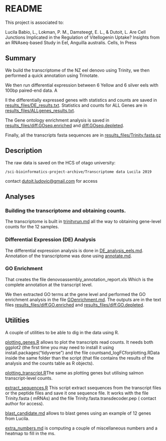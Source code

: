 # README

This project is associated to:

Lucila Babio, L., Lokman, P. M., Damsteegt, E. L., & Dutoit, L. Are Cell Junctions Implicated in the Regulation of Vitellogenin
Uptake? Insights from an RNAseq-based Study in Eel, Anguilla australis. Cells, In Press


## Summary

We build the transcriptome of the NZ eel denovo using Trinity, we then performed a quick annotation using Trinotate. 

We then run differential expression between 6 Yellow and 6 silver eels with 100bp paired-end data. A

ll the differentially expressed genes with statistics and counts are saved in [results_files/DE_results.txt](results_files/DE_results.txt). Statistics and counts for ALL Genes are in [results_files/ALLgenes_results.txt](results_files/ALLgenes_results.txt).

The Gene ontology enrichment analysis is saved in [results_files/diff.GOseq.enriched](results_files/diff.GOseq.enriched) and [diff.GOseq.depleted](results_files/diff.GOseq.depleted). 

Finally, all the transcripts fasta sequences are in [results_files/Trinity.fasta.gz](results_files/Trinity.fasta.gz)

## Description

The raw data is saved on the HCS of otago university: 
```
/sci-bioinformatics-project-archive/Transcriptome data Lucila 2019
```
contact dutoit.ludovic@gmail.com for access

## Analyses

### Building the transcriptome and obtaining counts.

The transcriptome is built in [trinityrun.md](trinityrun.md) all the way to obtaining gene-level counts for the 12 samples.

### Differential Expression (DE) Analysis

The differential expression analysis is done in [DE_analysis_eels.md](DE_analysis_eels.md). Annotation of the transcriptome was done using [annotate.md](annotate.md).

### GO Enrichment

That creates the file denovoassembly_annotation_report.xls Which is the complete annotation at the transcript level. 

We then extracted GO terms at the gene level  and performed the GO enrichment analysis in the file [GOenrichment.md](GOenrichment.md). The outputs are in the text files [results_files/diff.GO.enriched](diff.GO.enriched) and  [results_files/diff.GO.depleted](diff.GO.depleted).



## Utilities

A couple of utilities to be able to dig in the data using R.



[plotting_genes.R](plotting_genes.R) allows to plot the transcripts read counts. It needs both ggplot2 (the first time you may need to install it using install.packages(“tidyverse”) and the file countsand_logFCforplotting.RData inside the same folder than the script (that file contains the results of the analysis and the counts table as R objects).

[plotting_transcript.R](plotting_transcript.R)The same as plotting genes but utilising salmon transcript-level counts.


[extract_sequences.R](extract_sequences.R) This script extract ssequences from the transcript files or the peptide files and save it one sequence file. It works with the file Trinity.fasta ( mRNAs) and the file Trinity.fasta.transdecoder.pep ( contact author for access).


[blast_candidate.md](blast_candidate.md) allows to blast genes using an example of 12 genes from Lucila.


[extra_numbers.md](extra_numbers.md) is computing a couple of miscellaneous numbers and a heatmap to fill in the ms.
